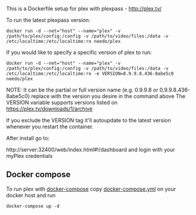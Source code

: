 This is a Dockerfile setup for plex with plexpass - http://plex.tv/

To run the latest plexpass version:

```
docker run -d --net="host" --name="plex" -v /path/to/plex/config:/config -v /path/to/video/files:/data -v /etc/localtime:/etc/localtime:ro needo/plex
```

If you would like to specify a specific version of plex to run:

```
docker run -d --net="host" --name="plex" -v /path/to/plex/config:/config -v /path/to/video/files:/data -v /etc/localtime:/etc/localtime:ro -e VERSION=0.9.9.8.436-8abe5c0 needo/plex
```

NOTE: It can be the partial or full version name (e.g. 0.9.9.8 or 0.9.9.8.436-8abe5c0) replace with the version you desire in the command above
The VERSION variable supports versions listed on https://plex.tv/downloads/1/archive

If you exclude the VERSION tag it'll autoupdate to the latest version whenever you restart the container.

After install go to:

http://server:32400/web/index.html#!/dashboard and login with your myPlex credentials

Docker compose
--------------

To run plex with [docker-compose](https://docs.docker.com/compose/) copy [docker-compose.yml](docker-compose.yml) on your docker host and run

```
docker-compose up -d
```
